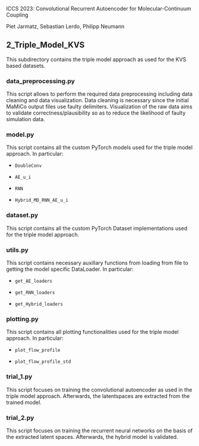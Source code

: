 ICCS 2023: Convolutional Recurrent Autoencoder for Molecular-Continuum Coupling

Piet Jarmatz, Sebastian Lerdo, Philipp Neumann

## 2_Triple_Model_KVS

This subdirectory contains the triple model approach as used for the KVS based datasets.

### data_preprocessing.py

This script allows to perform the required data preprocessing including data
cleaning and data visualization. Data cleaning is necessary since the initial
MaMiCo output files use faulty delimiters. Visualization of the raw data aims
to validate correctness/plausibility so as to reduce the likelihood of faulty
simulation data.

### model.py

This script contains all the custom PyTorch models used for the triple model
approach. In particular:

- `DoubleConv`

- `AE_u_i`

- `RNN`

- `Hybrid_MD_RNN_AE_u_i`

### dataset.py

This script contains all the custom PyTorch Dataset implementations used for
the triple model approach.

### utils.py

This script contains necessary auxillary functions from loading from file to
getting the model specific DataLoader. In particular:

- `get_AE_loaders`

- `get_RNN_loaders`

- `get_Hybrid_loaders`

### plotting.py

This script contains all plotting functionalities used for the triple model
approach. In particular:

- `plot_flow_profile`

- `plot_flow_profile_std`

### trial_1.py

This script focuses on training the convolutional autoencoder as used in the
triple model approach. Afterwards, the latentspaces are extracted from the
trained model.

### trial_2.py

This script focuses on training the recurrent neural networks on the basis of the
extracted latent spaces. Afterwards, the hybrid model is validated.
